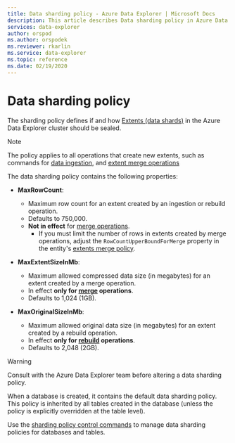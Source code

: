 ```yaml
---
title: Data sharding policy - Azure Data Explorer | Microsoft Docs
description: This article describes Data sharding policy in Azure Data Explorer.
services: data-explorer
author: orspod
ms.author: orspodek
ms.reviewer: rkarlin
ms.service: data-explorer
ms.topic: reference
ms.date: 02/19/2020
---
```

# Data sharding policy

The sharding policy defines if and how [Extents (data shards)](../management/extents-overview.md) in the Azure Data Explorer cluster should be sealed.

> [!NOTE]
> The policy applies to all operations that create new extents,
> such as commands for [data ingestion](../../ingest-data-overview.md#ingest-control-commands), and
> [extent merge operations](extents-overview.md)

The data sharding policy contains the following properties:

- **MaxRowCount**:
    - Maximum row count for an extent created by an ingestion or rebuild operation.
    - Defaults to 750,000.
    - **Not in effect** for [merge operations](mergepolicy.md).
        - If you must limit the number of rows in extents created by merge operations, adjust the `RowCountUpperBoundForMerge` property in the entity's [extents merge policy](mergepolicy.md).
- **MaxExtentSizeInMb**:
    - Maximum allowed compressed data size (in megabytes) for an extent created by a merge operation.
    - In effect **only for [merge](mergepolicy.md) operations**.
    - Defaults to 1,024 (1GB).

- **MaxOriginalSizeInMb**:
    - Maximum allowed original data size (in megabytes) for an extent created by a rebuild operation.
    - In effect **only for [rebuild](mergepolicy.md) operations**.
    - Defaults to 2,048 (2GB).

> [!WARNING]
> Consult with the Azure Data Explorer team before altering a data sharding policy.

When a database is created, it contains the default data sharding policy. This policy is inherited by all tables created in the database (unless the policy is explicitly overridden at the table level).

Use the [sharding policy control commands](../management/sharding-policy.md) to manage data sharding policies for databases and tables.
